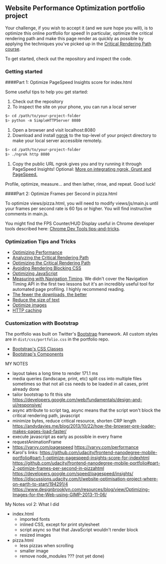 ## Website Performance Optimization portfolio project

Your challenge, if you wish to accept it (and we sure hope you will), is to optimize this online portfolio for speed! In particular, optimize the critical rendering path and make this page render as quickly as possible by applying the techniques you've picked up in the [Critical Rendering Path course](https://www.udacity.com/course/ud884).

To get started, check out the repository and inspect the code.

### Getting started

####Part 1: Optimize PageSpeed Insights score for index.html

Some useful tips to help you get started:

1. Check out the repository
1. To inspect the site on your phone, you can run a local server

  ```bash
  $> cd /path/to/your-project-folder
  $> python -m SimpleHTTPServer 8080
  ```

1. Open a browser and visit localhost:8080
1. Download and install [ngrok](https://ngrok.com/) to the top-level of your project directory to make your local server accessible remotely.

  ``` bash
  $> cd /path/to/your-project-folder
  $> ./ngrok http 8080
  ```

1. Copy the public URL ngrok gives you and try running it through PageSpeed Insights! Optional: [More on integrating ngrok, Grunt and PageSpeed.](http://www.jamescryer.com/2014/06/12/grunt-pagespeed-and-ngrok-locally-testing/)

Profile, optimize, measure... and then lather, rinse, and repeat. Good luck!

####Part 2: Optimize Frames per Second in pizza.html

To optimize views/pizza.html, you will need to modify views/js/main.js until your frames per second rate is 60 fps or higher. You will find instructive comments in main.js.

You might find the FPS Counter/HUD Display useful in Chrome developer tools described here: [Chrome Dev Tools tips-and-tricks](https://developer.chrome.com/devtools/docs/tips-and-tricks).

### Optimization Tips and Tricks
* [Optimizing Performance](https://developers.google.com/web/fundamentals/performance/ "web performance")
* [Analyzing the Critical Rendering Path](https://developers.google.com/web/fundamentals/performance/critical-rendering-path/analyzing-crp.html "analyzing crp")
* [Optimizing the Critical Rendering Path](https://developers.google.com/web/fundamentals/performance/critical-rendering-path/optimizing-critical-rendering-path.html "optimize the crp!")
* [Avoiding Rendering Blocking CSS](https://developers.google.com/web/fundamentals/performance/critical-rendering-path/render-blocking-css.html "render blocking css")
* [Optimizing JavaScript](https://developers.google.com/web/fundamentals/performance/critical-rendering-path/adding-interactivity-with-javascript.html "javascript")
* [Measuring with Navigation Timing](https://developers.google.com/web/fundamentals/performance/critical-rendering-path/measure-crp.html "nav timing api"). We didn't cover the Navigation Timing API in the first two lessons but it's an incredibly useful tool for automated page profiling. I highly recommend reading.
* <a href="https://developers.google.com/web/fundamentals/performance/optimizing-content-efficiency/eliminate-downloads.html">The fewer the downloads, the better</a>
* <a href="https://developers.google.com/web/fundamentals/performance/optimizing-content-efficiency/optimize-encoding-and-transfer.html">Reduce the size of text</a>
* <a href="https://developers.google.com/web/fundamentals/performance/optimizing-content-efficiency/image-optimization.html">Optimize images</a>
* <a href="https://developers.google.com/web/fundamentals/performance/optimizing-content-efficiency/http-caching.html">HTTP caching</a>

### Customization with Bootstrap
The portfolio was built on Twitter's <a href="http://getbootstrap.com/">Bootstrap</a> framework. All custom styles are in `dist/css/portfolio.css` in the portfolio repo.

* <a href="http://getbootstrap.com/css/">Bootstrap's CSS Classes</a>
* <a href="http://getbootstrap.com/components/">Bootstrap's Components</a>



MY NOTES

- layout takes a long time to render 171.1 ms
- media queries (landscape, print, etc) split css into multiple files sometimes so
that not all css needs to be loaded in all cases, print already done
- tailor bootstrap to fit this site  https://developers.google.com/web/fundamentals/design-and-ui/responsive/
- async attribute to script tag, async means that the script won't block the critical rendering path, javascript
- minimize bytes, reduce critical resource, shorten CRP length
https://andydavies.me/blog/2013/10/22/how-the-browser-pre-loader-makes-pages-load-faster/
- execute javascript as early as possible in every frame
- requestAnimationFrame
- https://varvy.com/pagespeed https://varvy.com/performance
- Karol's links: https://github.com/udacity/frontend-nanodegree-mobile-portfolio#part-1-optimize-pagespeed-insights-score-for-indexhtml
https://github.com/udacity/frontend-nanodegree-mobile-portfolio#part-2-optimize-frames-per-second-in-pizzahtml
https://developers.google.com/speed/pagespeed/insights/
https://discussions.udacity.com/t/website-optimisation-project-where-on-earth-to-start/194291/4
https://www.designbrooklyn.com/resources/blog/view/Optimizing-Images-for-the-Web-using-GIMP-2013-11-06/


My Notes vol 2: What I did
- index.html
  + imported fonts
  + inlined CSS, except for print stylesheet
  + script async so that that JavaScript wouldn't render block
  + resized images
- pizza.html
  + less pizzas when scrolling
  + smaller image
  + remove node_modules ??? (not yet done)

